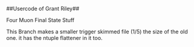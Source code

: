 ##Usercode of Grant Riley##

Four Muon Final State Stuff

This Branch makes a smaller trigger skimmed file (1/5) the size of the old one.
it has the ntuple flattener in it too.
